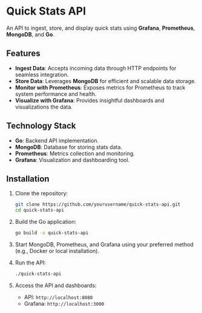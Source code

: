 
# Quick Stats API

An API to ingest, store, and display quick stats using **Grafana**, **Prometheus**, **MongoDB**, and **Go**.

## Features

- **Ingest Data**: Accepts incoming data through HTTP endpoints for seamless integration.
- **Store Data**: Leverages **MongoDB** for efficient and scalable data storage.
- **Monitor with Prometheus**: Exposes metrics for Prometheus to track system performance and health.
- **Visualize with Grafana**: Provides insightful dashboards and visualizations the data.

## Technology Stack

- **Go**: Backend API implementation.
- **MongoDB**: Database for storing stats data.
- **Prometheus**: Metrics collection and monitoring.
- **Grafana**: Visualization and dashboarding tool.

## Installation

1. Clone the repository:
   ```bash
   git clone https://github.com/yourusername/quick-stats-api.git
   cd quick-stats-api
   ```

2. Build the Go application:
   ```bash
   go build -o quick-stats-api
   ```

3. Start MongoDB, Prometheus, and Grafana using your preferred method (e.g., Docker or local installation).

4. Run the API:
   ```bash
   ./quick-stats-api
   ```

5. Access the API and dashboards:
   - API: `http://localhost:8080`
   - Grafana: `http://localhost:3000`
